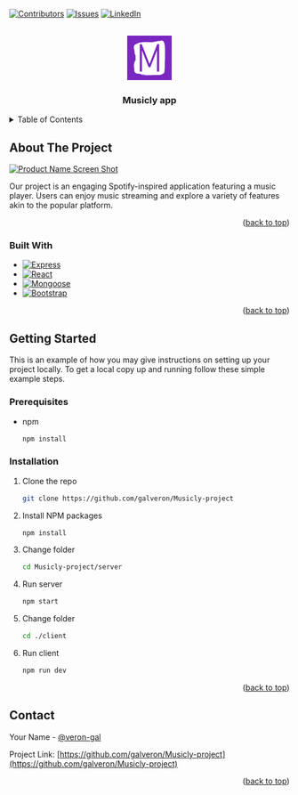 <a name="readme-top"></a>

[![Contributors][contributors-shield]][contributors-url]
[![Issues][issues-shield]][issues-url]
[![LinkedIn][linkedin-shield]][linkedin-url]



<!-- PROJECT LOGO -->
<br />
<div align="center">
  <a href="https://github.com/galveron/Musicly-project">
    <img src="images/favicon.png" alt="Logo" width="80" height="80">
  </a>

  <h3 align="center">Musicly app</h3>

</div>

<!-- TABLE OF CONTENTS -->
<details>
  <summary>Table of Contents</summary>
  <ol>
    <li>
      <a href="#about-the-project">About The Project</a>
      <ul>
        <li><a href="#built-with">Built With</a></li>
      </ul>
    </li>
    <li>
      <a href="#getting-started">Getting Started</a>
      <ul>
        <li><a href="#prerequisites">Prerequisites</a></li>
        <li><a href="#installation">Installation</a></li>
      </ul>
    </li>
    <li><a href="#contact">Contact</a></li>
    <li><a href="#acknowledgments">Acknowledgments</a></li>
  </ol>
</details>



<!-- ABOUT THE PROJECT -->
## About The Project

[![Product Name Screen Shot][product-screenshot]]("images/musicly-screenshot.png")

Our project is an engaging Spotify-inspired application featuring a music player. Users can enjoy music streaming and explore a variety of features akin to the popular platform.

<p align="right">(<a href="#readme-top">back to top</a>)</p>



### Built With

* [![Express][Express.js]][Express-url]
* [![React][React.js]][React-url]
* [![Mongoose][Mongoose.com]][Mongoose-url]
* [![Bootstrap][Bootstrap.com]][Bootstrap-url]

<p align="right">(<a href="#readme-top">back to top</a>)</p>



<!-- GETTING STARTED -->
## Getting Started

This is an example of how you may give instructions on setting up your project locally.
To get a local copy up and running follow these simple example steps.

### Prerequisites

* npm
  ```sh
  npm install
  ```

### Installation

1. Clone the repo
   ```sh
   git clone https://github.com/galveron/Musicly-project
   ```
2. Install NPM packages
   ```sh
   npm install
   ```
3. Change folder
   ```sh
   cd Musicly-project/server
   ```
4. Run server
   ```sh
   npm start
   ```
5. Change folder
   ```sh
   cd ./client
   ```
6. Run client
    ```sh
   npm run dev
   ```

<p align="right">(<a href="#readme-top">back to top</a>)</p>



<!-- CONTACT -->
## Contact

Your Name - [@veron-gal](www.linkedin.com/in/veron-gal)

Project Link: [https://github.com/galveron/Musicly-project](https://github.com/galveron/Musicly-project)

<p align="right">(<a href="#readme-top">back to top</a>)</p>




<!-- MARKDOWN LINKS & IMAGES -->
[contributors-shield]: https://img.shields.io/github/contributors/galveron/Musicly-project.svg?style=for-the-badge
[contributors-url]: https://github.com/galveron/Musicly-project/graphs/contributors
[issues-shield]: https://img.shields.io/github/issues/galveron/Musicly-project.svg?style=for-the-badge
[issues-url]: https://github.com/galveron/Musicly-project/issues
[linkedin-shield]: https://img.shields.io/badge/-LinkedIn-black.svg?style=for-the-badge&logo=linkedin&colorB=0096FF
[linkedin-url]: https://linkedin.com/in/veron-gal
[product-screenshot]: images/musicly-screenshot.png
[Express.js]: https://img.shields.io/badge/express.js-000000?style=for-the-badge&logo=expressjs&logoColor=white
[Express-url]: https://expressjs.com/
[React.js]: https://img.shields.io/badge/React-20232A?style=for-the-badge&logo=react&logoColor=61DAFB
[React-url]: https://reactjs.org/
[Mongoose.com]: https://img.shields.io/badge/mongoose-8B0000?style=for-the-badge&logo=mongoose&logoColor=white
[Mongoose-url]: https://mongoosejs.com/
[Bootstrap.com]: https://img.shields.io/badge/Bootstrap-563D7C?style=for-the-badge&logo=bootstrap&logoColor=white
[Bootstrap-url]: https://getbootstrap.com
